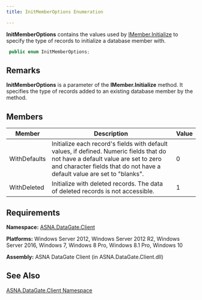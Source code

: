 ```yaml
---
title: InitMemberOptions Enumeration

---
```


<span> **InitMemberOptions** </span> contains the values used by [ IMember.Initialize](imember-class-initialize-method.html) to specify the type of records to initialize a database member with. 

```cs
 public enum InitMemberOptions;
```


## Remarks

**InitMemberOptions** is a parameter of the **IMember.Initialize** method. It specifies the type of records added to an existing database member by the method. 
## Members



| Member | Description | Value |
| ---- | ---- | ---- |
| WithDefaults | Initialize each record's fields with default values, if defined. Numeric fields that do not have a default value are set to zero and character fields that do not have a default value are set to "blanks". | 0 |
| WithDeleted | Initialize with deleted records. The data of deleted records is not accessible. | 1 |



## Requirements

**Namespace:** [ASNA.DataGate.Client](datagate-client-namespace.html) 

**Platforms:** Windows Server 2012, Windows Server 2012 R2, Windows Server 2016, Windows 7, Windows 8 Pro, Windows 8.1 Pro, Windows 10

**Assembly:** ASNA DataGate Client (in ASNA.DataGate.Client.dll)
## See Also


[ASNA.DataGate.Client Namespace](datagate-client-namespace.html)

